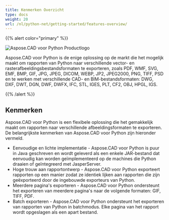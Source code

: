 ```yaml
---
title: Kenmerken Overzicht
type: docs
weight: 20
url: /nl/python-net/getting-started/features-overview/
---
```


{{% alert color="primary" %}}

![Aspose.CAD voor Python Productlogo](/_assets/home_4.png)

Aspose.CAD voor Python is de enige oplossing op de markt die het mogelijk maakt om rapporten van Python naar verschillende vector- en rasterafbeeldingsbestandsformaten te exporteren, zoals PDF, WMF, SVG, EMF, BMP, GIF, JPG, JPEG, DICOM, WEBP, JP2, JPEG2000, PNG, TIFF, PSD en te werken met verschillende CAD- en BIM-bestandsformaten: DWG, DXF, DWT, DGN, DWF, DWFX, IFC, STL, IGES, PLT, CF2, OBJ, HPGL, IGS.

{{% /alert %}}

## Kenmerken

Aspose.CAD voor Python is een flexibele oplossing die het gemakkelijk maakt om rapporten naar verschillende afbeeldingsformaten te exporteren. De belangrijkste kenmerken van Aspose.CAD voor Python zijn hieronder vermeld.

- Eenvoudige en lichte implementatie - Aspose.CAD voor Python is puur in Java geschreven en wordt geleverd als een enkele JAR-bestand dat eenvoudig kan worden geïmplementeerd op de machines die Python draaien of geïntegreerd met JasperServer.
- Hoge trouw aan rapportontwerp - Aspose.CAD voor Python exporteert rapporten op een manier zodat ze identiek lijken aan rapporten die zijn geëxporteerd door de ingebouwde exporteurs van Python.
- Meerdere pagina's exporteren - Aspose.CAD voor Python ondersteunt het exporteren van meerdere pagina's naar de volgende formaten: GIF, TIFF, PDF.
- Batch exporteren - Aspose.CAD voor Python ondersteunt het exporteren van rapporten van Python in batchmodus. Elke pagina van het rapport wordt opgeslagen als een apart bestand.
